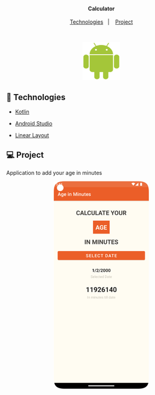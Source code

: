 <h4 align="center">
  Calculator
</h4>

<p align="center">
  <a href="#rocket-tecnologias">Technologies</a>&nbsp;&nbsp;&nbsp;|&nbsp;&nbsp;&nbsp;
  <a href="#-projeto">Project</a>
</p>

<br>

<p align="center">
  <img alt="Frontend" src="example/android_logo.png" width=100px height=100px>
</p>

## :rocket: Technologies

- [Kotlin](https://kotlinlang.org/)

- [Android Studio](https://developer.android.com/studio?hl=pt&gclid=Cj0KCQjw1vSZBhDuARIsAKZlijQdCFfx4HCJJIgOwzPrkBqaXoGvx1mzBb43P9e_iOwU_XxVDyWuM4gaAgaREALw_wcB&gclsrc=aw.ds)

- [Linear Layout](https://developer.android.com/guide/topics/ui/layout/linear?hl=pt-br)

## 💻 Project

Application to add your age in minutes


<p align="center">
  <img alt="Frontend" src="example/print.png" width="50%" height="50%">
</p>
